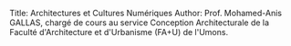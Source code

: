 Title: Architectures et Cultures Numériques
Author: Prof. Mohamed-Anis GALLAS, chargé de cours au service Conception Architecturale de la Faculté d'Architecture et d'Urbanisme (FA+U) de l'Umons.
